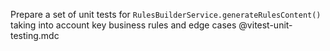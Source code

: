 Prepare a set of unit tests for `RulesBuilderService.generateRulesContent()` taking into account key business rules and edge cases @vitest-unit-testing.mdc